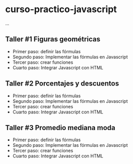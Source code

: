 # curso-practico-javascript


...


## Taller #1 Figuras geométricas

- Primer paso: definir las fórmulas
- Segundo paso: Implementar las fórmulas en Javascript
- Tercer paso: crear funciones
- Cuarto paso: Integrar Javascript con HTML

## Taller #2 Porcentajes y descuentos

- Primer paso: definir las fórmulas
- Segundo paso: Implementar las fórmulas en Javascript
- Tercer paso: crear funciones
- Cuarto paso: Integrar Javascript con HTML

## Taller #3 Promedio mediana moda

- Primer paso: definir las fórmulas
- Segundo paso: Implementar las fórmulas en Javascript
- Tercer paso: crear funciones
- Cuarto paso: Integrar Javascript con HTML

